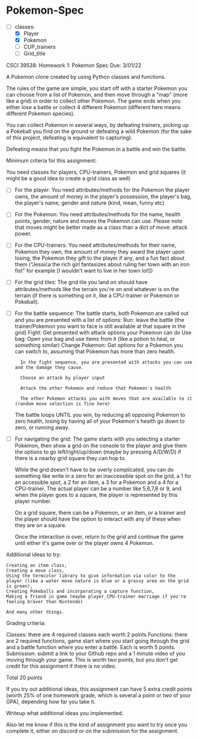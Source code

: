 # Pokemon-Spec
- [ ] classes:
    - [x] Player
    - [x] Pokemon
    - [ ] CUP_trainers
    - [ ] Grid_title

CSCI 39538: Homework 1: Pokemon Spec        Due: 3/01/22

A Pokemon clone created by using Python classes and functions. 

The rules of the game are simple, you start off with a starter Pokemon you can choose from a list of Pokemon, and then move through a "map" (more like a grid) in order to collect other Pokemon. The game ends when you either lose a battle or collect 4 different Pokemon (different here means different Pokemon species).

You can collect Pokemon in several ways, by defeating trainers, picking up a Pokeball you find on the ground or defeating a wild Pokemon (for the sake of this project, defeating is equivalent to capturing).

Defeating means that you fight the Pokemon in a battle and win the battle.

Minimum criteria for this assignment:

You need classes for players, CPU-trainers, Pokemon and grid squares (it might be a good idea to create a grid class as well)

- [ ] For the player:
    You need attributes/methods for the Pokemon the player owns, the amount of money in the player's possession, the player's bag, the player's name, gender and nature (kind, mean, funny etc)

- [ ] For the Pokemon:
    You need attributes/methods for the name, health points, gender, nature and moves the Pokemon can use. Please note that moves might be better made as a class than a dict of move: attack power.

- [ ] For the CPU-trainers:
    You need attributes/methods for their name, Pokemon they own, the amount of money they award the player upon losing, the Pokemon they gift to the player if any, and a fun fact about them ("Jessica the rich girl fantasizes about ruling her town with an iron fist" for example [I wouldn't want to live in her town lol!])

- [ ] For the grid tiles:
    The grid tile you land on should have attributes/methods like the terrain you're on and whatever is on the terrain (if there is something on it, like a CPU-trainer or Pokemon or Pokeball).

- [ ] For the battle sequence:
    The battle starts, both Pokemon are called out and you are presented with a list of options:
        Run: leave the battle (the trainer/Pokemon you want to face is still available at that square in the grid)
        Fight: Get presented with attack options your Pokemon can do
        Use bag: Open your bag and use items from it (like a potion to heal, or something similar)
        Change Pokemon: Get options for a Pokemon you can switch to, assuming that Pokemon has more than zero health.

        In the fight sequence, you are presented with attacks you can use and the damage they cause.

        Choose an attack by player input

        Attack the other Pokemon and reduce that Pokemon's health

        The other Pokemon attacks you with moves that are available to it (random move selection is fine here)

    The battle loops UNTIL you win, by reducing all opposing Pokemon to zero health, losing by having all of your Pokemon's health go down to zero, or running away.

- [ ] For navigating the grid:
    The game starts with you selecting a starter Pokemon, then show a grid on the console to the player and give them the options to go left/right/up/down (maybe by pressing A/D/W/D) if there is a nearby grid square they can hop to.

    While the grid doesn't have to be overly complicated, you can do something like write in a zero for an inaccessible spot on the grid, a 1 for an accessible spot, a 2 for an item, a 3 for a Pokemon and a 4 for a CPU-trainer. The actual player can be a number like 5,6,7,8 or 9, and when the player goes to a square, the player is represented by this player number.

    On a grid square, there can be a Pokemon, or an item, or a trainer and the player should have the option to interact with any of these when they are on a square.

    Once the interaction is over, return to the grid and continue the game until either it's game over or the player owns 4 Pokemon.


Additional ideas to try:

    Creating an item class,
    Creating a move class,
    Using the termcolor library to give information via color to the player (like a water move nature is blue or a grassy area on the grid is green),
    Creating Pokeballs and incorporating a capture function,
    Making a friend in game (maybe player_CPU-trainer marriage if you're feeling braver than Nintendo)

    And many other things.


Grading criteria:

Classes: there are 4 required classes each worth 2 points
Functions: there are 2 required functions, game start where you start going through the grid and a battle function where you enter a battle. Each is worth 5 points.
Submission: submit a link to your Github repo and a 1 minute video of you moving through your game. This is worth two points, but you don't get credit for this assignment if there is no video.

Total 20 points

If you try out additional ideas, this assignment can have 5 extra credit points (worth 25% of one homework grade, which is several a point or two of your GPA), depending how far you take it.

Writeup what additional ideas you implemented.

Also let me know if this is the kind of assignment you want to try once you complete it, either on discord or on the submission for the assignment.

